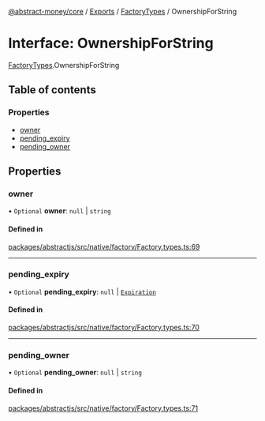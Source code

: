[@abstract-money/core](../README.md) / [Exports](../modules.md) / [FactoryTypes](../modules/FactoryTypes.md) / OwnershipForString

# Interface: OwnershipForString

[FactoryTypes](../modules/FactoryTypes.md).OwnershipForString

## Table of contents

### Properties

- [owner](FactoryTypes.OwnershipForString.md#owner)
- [pending\_expiry](FactoryTypes.OwnershipForString.md#pending_expiry)
- [pending\_owner](FactoryTypes.OwnershipForString.md#pending_owner)

## Properties

### owner

• `Optional` **owner**: ``null`` \| `string`

#### Defined in

[packages/abstractjs/src/native/factory/Factory.types.ts:69](https://github.com/AbstractSDK/frontend/blob/07410073/packages/abstractjs/src/native/factory/Factory.types.ts#L69)

___

### pending\_expiry

• `Optional` **pending\_expiry**: ``null`` \| [`Expiration`](../modules/FactoryTypes.md#expiration)

#### Defined in

[packages/abstractjs/src/native/factory/Factory.types.ts:70](https://github.com/AbstractSDK/frontend/blob/07410073/packages/abstractjs/src/native/factory/Factory.types.ts#L70)

___

### pending\_owner

• `Optional` **pending\_owner**: ``null`` \| `string`

#### Defined in

[packages/abstractjs/src/native/factory/Factory.types.ts:71](https://github.com/AbstractSDK/frontend/blob/07410073/packages/abstractjs/src/native/factory/Factory.types.ts#L71)
